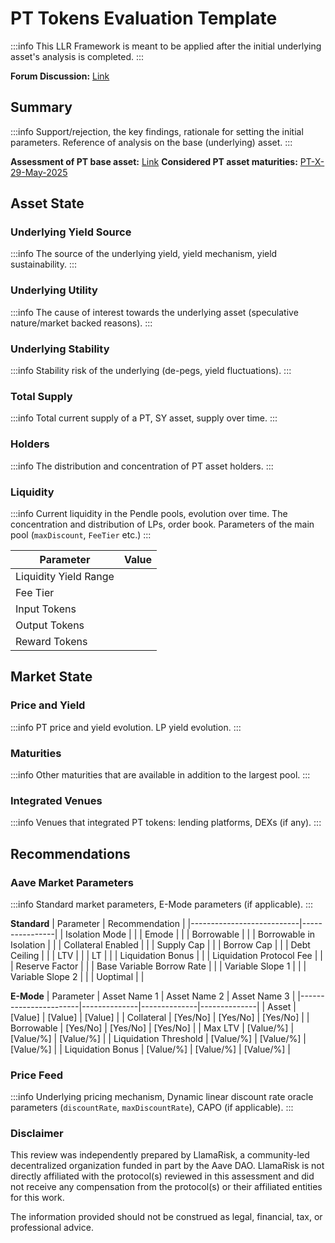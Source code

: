# PT Tokens Evaluation Template

:::info
This LLR Framework is meant to be applied after the initial underlying asset's analysis is completed.
:::

**Forum Discussion:** [Link]()

## Summary

:::info
Support/rejection, the key findings, rationale for setting the initial parameters. Reference of analysis on the base (underlying) asset.
:::

**Assessment of PT base asset:** [Link]()
**Considered PT asset maturities:** [PT-X-29-May-2025]()

## Asset State

### Underlying Yield Source

:::info
The source of the underlying yield, yield mechanism, yield sustainability.
:::

### Underlying Utility

:::info
The cause of interest towards the underlying asset (speculative nature/market backed reasons).
:::

### Underlying Stability

:::info
Stability risk of the underlying (de-pegs, yield fluctuations).
:::

### Total Supply

:::info
Total current supply of a PT, SY asset, supply over time.
:::

### Holders

:::info
The distribution and concentration of PT asset holders.
:::

### Liquidity

:::info
Current liquidity in the Pendle pools, evolution over time. The concentration and distribution of LPs, order book. Parameters of the main pool (`maxDiscount`, `FeeTier` etc.)
:::

| Parameter           | Value                |
|---------------------|----------------------|
| Liquidity Yield Range |       |
| Fee Tier            |                |
| Input Tokens        |         |
| Output Tokens       |         |
| Reward Tokens       |               |


## Market State

### Price and Yield

:::info
PT price and yield evolution. LP yield evolution.
:::

### Maturities

:::info
Other maturities that are available in addition to the largest pool.
:::

### Integrated Venues

:::info
Venues that integrated PT tokens: lending platforms, DEXs (if any).
:::

## Recommendations

### Aave Market Parameters

:::info
Standard market parameters, E-Mode parameters (if applicable).
:::

**Standard**
| Parameter                 | Recommendation |
|---------------------------|----------------|
| Isolation Mode            |                |
| Emode                     |                |
| Borrowable                |                |
| Borrowable in Isolation   |                |
| Collateral Enabled        |                |
| Supply Cap                |                |
| Borrow Cap                |                |
| Debt Ceiling              |                |
| LTV                       |                |
| LT                        |                |
| Liquidation Bonus         |                |
| Liquidation Protocol Fee  |                |
| Reserve Factor            |                |
| Base Variable Borrow Rate |                |
| Variable Slope 1          |                |
| Variable Slope 2          |                |
| Uoptimal                  |                |

**E-Mode**
| Parameter             | Asset Name 1 | Asset Name 2 | Asset Name 3 |
|-----------------------|--------------|--------------|--------------|
| Asset                 | [Value]      | [Value]      | [Value]      |
| Collateral            | [Yes/No]     | [Yes/No]     | [Yes/No]     |
| Borrowable            | [Yes/No]     | [Yes/No]     | [Yes/No]     |
| Max LTV               | [Value/%]    | [Value/%]    | [Value/%]    |
| Liquidation Threshold | [Value/%]    | [Value/%]    | [Value/%]    |
| Liquidation Bonus     | [Value/%]    | [Value/%]    | [Value/%]    |


### Price Feed

:::info
Underlying pricing mechanism, Dynamic linear discount rate oracle parameters (`discountRate`, `maxDiscountRate`), CAPO (if applicable).
:::

### Disclaimer

This review was independently prepared by LlamaRisk, a community-led decentralized organization funded in part by the Aave DAO. LlamaRisk is not directly affiliated with the protocol(s) reviewed in this assessment and did not receive any compensation from the protocol(s) or their affiliated entities for this work.

The information provided should not be construed as legal, financial, tax, or professional advice.
